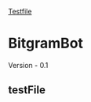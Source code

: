 [Testfile](/uploads/testfile "Testfile")<!-- TITLE: BitgramBot -->
<!-- SUBTITLE: The BitgramBot is a bot design to enter automaticaly trades into the exchange Bittrex, through an integration with Telegram.  -->

# BitgramBot
Version - 0.1


testFile
-----

